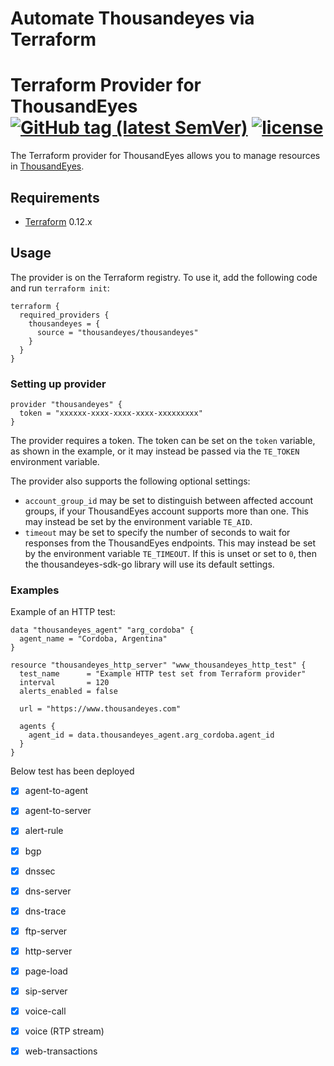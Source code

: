 # Automate Thousandeyes via Terraform
# Terraform Provider for ThousandEyes [![GitHub tag (latest SemVer)](https://img.shields.io/github/v/tag/thousandeyes/terraform-provider-thousandeyes?label=release)](https://github.com/thousandeyes/terraform-provider-thousandeyes/releases) [![license](https://img.shields.io/github/license/thousandeyes/terraform-provider-thousandeyes.svg)]()

The Terraform provider for ThousandEyes allows you to manage resources in [ThousandEyes](https://www.thousandeyes.com/).

## Requirements

- [Terraform](https://www.terraform.io/downloads.html) 0.12.x


## Usage
The provider is on the Terraform registry. To use it, add the following code and run `terraform init`:

```hcl
terraform {
  required_providers {
    thousandeyes = {
      source = "thousandeyes/thousandeyes"
    }
  }
}
```

### Setting up provider
```hcl
provider "thousandeyes" {
  token = "xxxxxx-xxxx-xxxx-xxxx-xxxxxxxxx"
}

```

The provider requires a token. The token can be set on the `token` variable, as shown in the example, or it may instead be passed via the `TE_TOKEN` environment variable.

The provider also supports the following optional settings:

- `account_group_id` may be set to distinguish between affected account groups, if your ThousandEyes account supports more than one.  This may instead be set by the environment variable `TE_AID`.
- `timeout` may be set to specify the number of seconds to wait for responses from the ThousandEyes endpoints.  This may instead be set by the environment variable `TE_TIMEOUT`.  If this is unset or set to `0`, then the thousandeyes-sdk-go library will use its default settings.

### Examples
Example of an HTTP test:

```hcl
data "thousandeyes_agent" "arg_cordoba" {
  agent_name = "Cordoba, Argentina"
}

resource "thousandeyes_http_server" "www_thousandeyes_http_test" {
  test_name      = "Example HTTP test set from Terraform provider"
  interval       = 120
  alerts_enabled = false

  url = "https://www.thousandeyes.com"

  agents {
    agent_id = data.thousandeyes_agent.arg_cordoba.agent_id
  }
}
```
Below test has been deployed
- [X] agent-to-agent
- [X] agent-to-server
- [X] alert-rule
- [X] bgp
- [X] dnssec
- [X] dns-server
- [X] dns-trace
- [X] ftp-server
- [X] http-server
- [X] page-load
- [X] sip-server
- [X] voice-call
- [X] voice (RTP stream)
- [X] web-transactions

